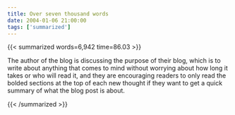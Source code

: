 ```yaml
---
title: Over seven thousand words
date: 2004-01-06 21:00:00
tags: ['summarized']
---
```


{{< summarized words=6,942 time=86.03 >}}

The author of the blog is discussing the purpose of their blog, which is to write about anything that comes to mind without worrying about how long it takes or who will read it, and they are encouraging readers to only read the bolded sections at the top of each new thought if they want to get a quick summary of what the blog post is about.

{{< /summarized >}}